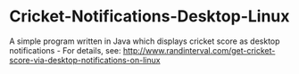 # Cricket-Notifications-Desktop-Linux

A simple program written in Java which displays cricket score as desktop notifications - For details, see: http://www.randinterval.com/get-cricket-score-via-desktop-notifications-on-linux

